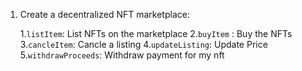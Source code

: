 1. Create a decentralized NFT marketplace:

    1.`listItem`: List NFTs on the marketplace
    2.`buyItem` : Buy the NFTs
    3.`cancleItem`: Cancle a listing
    4.`updateListing`: Update Price
    5.`withdrawProceeds`: Withdraw payment for my nft 
